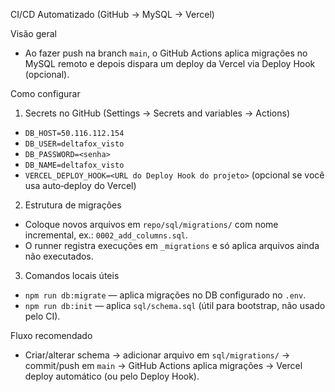 CI/CD Automatizado (GitHub → MySQL → Vercel)

Visão geral
- Ao fazer push na branch `main`, o GitHub Actions aplica migrações no MySQL remoto e depois dispara um deploy da Vercel via Deploy Hook (opcional).

Como configurar
1) Secrets no GitHub (Settings → Secrets and variables → Actions)
- `DB_HOST=50.116.112.154`
- `DB_USER=deltafox_visto`
- `DB_PASSWORD=<senha>`
- `DB_NAME=deltafox_visto`
- `VERCEL_DEPLOY_HOOK=<URL do Deploy Hook do projeto>` (opcional se você usa auto‑deploy do Vercel)

2) Estrutura de migrações
- Coloque novos arquivos em `repo/sql/migrations/` com nome incremental, ex.: `0002_add_columns.sql`.
- O runner registra execuções em `_migrations` e só aplica arquivos ainda não executados.

3) Comandos locais úteis
- `npm run db:migrate` — aplica migrações no DB configurado no `.env`.
- `npm run db:init` — aplica `sql/schema.sql` (útil para bootstrap, não usado pelo CI).

Fluxo recomendado
- Criar/alterar schema → adicionar arquivo em `sql/migrations/` → commit/push em `main` → GitHub Actions aplica migrações → Vercel deploy automático (ou pelo Deploy Hook).


